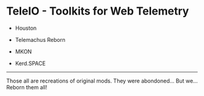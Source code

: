# TeleIO - Toolkits for Web Telemetry

* Houston

* Telemachus Reborn

* MKON

* Kerd.SPACE

<hr>

Those all are recreations of original mods. They were abondoned... But we... Reborn them all!
